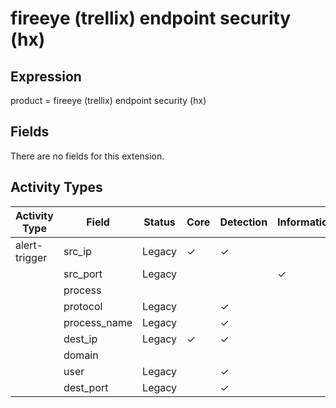 fireeye (trellix) endpoint security (hx)
========================================

Expression
----------

product = fireeye (trellix) endpoint security (hx)

Fields
------

There are no fields for this extension.

Activity Types
--------------

| Activity Type | Field        | Status | Core     | Detection | Informational |
| ------------- | ------------ | ------ | -------- | --------- | ------------- |
| alert-trigger | src_ip       | Legacy | &#10003; | &#10003;  |               |
|               | src_port     | Legacy |          |           | &#10003;      |
|               | process      |        |          |           |               |
|               | protocol     | Legacy |          | &#10003;  |               |
|               | process_name | Legacy |          | &#10003;  |               |
|               | dest_ip      | Legacy | &#10003; | &#10003;  |               |
|               | domain       |        |          |           |               |
|               | user         | Legacy |          | &#10003;  |               |
|               | dest_port    | Legacy |          | &#10003;  |               |

